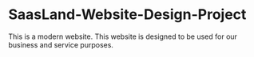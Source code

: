 # SaasLand-Website-Design-Project
This is a modern website. This website is designed to be used for our business and service purposes.
